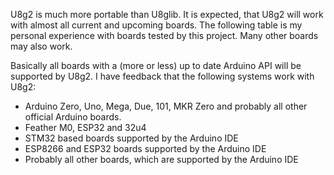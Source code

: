 U8g2 is much more portable than U8glib. It is expected, that U8g2 will work with almost all current and upcoming boards. The following table is my personal experience with boards tested by this project. Many other boards may also work.

Basically all boards with a (more or less) up to date Arduino API will be supported by U8g2. I have feedback that the following systems work with U8g2:

* Arduino Zero, Uno, Mega, Due, 101, MKR Zero and probably all other official Arduino boards.
* Feather M0, ESP32 and 32u4
* STM32 based boards supported by the Arduino IDE
* ESP8266 and ESP32 boards supported by the Arduino IDE
* Probably all other boards, which are supported by the Arduino IDE



